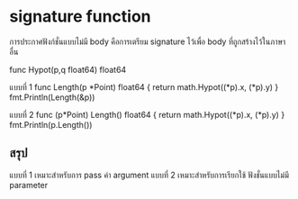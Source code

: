 # signature function

การประกาศฟังก์ชั่นแบบไม่มี body คือการเตรียม signature ไว้เพื่อ body ที่ถูกสร้างไว้ในภาษาอื่น

func Hypot(p,q float64) float64

แบบที่ 1
func Length(p *Point) float64 {
return math.Hypot((*p).x, (\*p).y)
}
fmt.Println(Length(&p))

แบบที่ 2
func (p*Point) Length() float64 {
return math.Hypot((*p).x, (\*p).y)
}
fmt.Println(p.Length())

## สรุป

แบบที่ 1 เหมาะสำหรับการ pass ค่า argument
แบบที่ 2 เหมาะสำหรับการเรียกใช้ ฟังชั่นแบบไม่มี parameter
